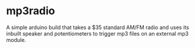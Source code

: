 # mp3radio
A simple arduino build that takes a $35 standard AM/FM radio and uses its inbuilt speaker and potentiometers to trigger mp3 files on an external mp3 module.
